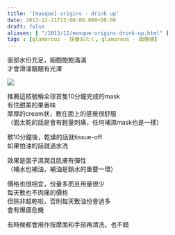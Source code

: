 ```yaml
---
title: '[masque] origins - drink up'
date: 2013-12-21T22:00:00.000+08:00
draft: false
aliases: [ "/2013/12/masque-origins-drink-up.html" ]
tags : [glamorous - 保養おたく, glamorous - 面膜魂]
---
```


面部水份充足，細胞飽飽滿滿  
才會滑溜靚靚有光澤    

![](/images/originsdrinkup.jpg)

推薦這枝號稱全球首隻10分鐘完成的mask  
有住甜美的果香味   
厚厚的cream狀，敷在面上的感覺很舒服  
（面太乾的話是會有輕量刺痛，任何補濕mask也是一樣）  
  
敷10分鐘後，乾燥的話就tissue-off  
如果怕油的話就過水洗  
  
效果是面子濕潤且肌膚有彈性  
（補水也補油，補油是鎖水的重要一環）  
  
價格也很相宜，份量多而且用量很少  
每天敷也不肉痛的價格   
但除非超乾啦，否則每天敷油份會過多  
會有爆瘡危機    
  
  
有時候都會用作按摩面和手部再清洗，也不錯
